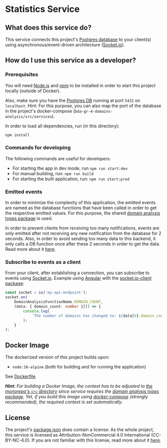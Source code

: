 # Statistics Service

## What does this service do?

This service connects this project's [Postgres database](../../services/postgres-db/README.md) to your client(s) using
asynchronous/event-driven architecture ([Socket.io](https://socket.io/)).

## How do I use this service as a developer?

### Prerequisites

You will need [Node.js](https://nodejs.org/en/) and [npm](https://docs.npmjs.com/cli/v7/commands/npm) to be installed in
order to start this project locally (outside of Docker).

Also, make sure you have the [Postgres DB](../../services/postgres-db/README.md) running at port `5432` on `localhost`:
Hint: For this purpose, you can also map the port of the database in the project's
docker-compose (`bda-gr-4-domains-analysis/src/services`).

In order to load all dependencies, run (in this directory):

```sh
npm install
```

### Commands for developing

The following commands are useful for developers:

- For starting the app in dev mode, run `npm run start:dev`
- For manual building, run: `npm run build`
- For starting the built application, run: `npm run start:prod`

### Emitted events

In order to minimize the complexity of this application, the emitted events are named as the database functions that
have been called in order to get the respective emitted values. For this purpose, the
shared [domain analysis types package](../../shared-node-modules/domain-analysis-types/README.md) is used.

In order to prevent clients from receiving too many notifications, events are only emitted after not receiving any new
notification from the database for 2 seconds. Also, in order to avoid sending too many data to this backend, it only
calls a DB function once after these 2 seconds in order to get the data. Read more about
it [here](../postgres-db/README.md).

### Subscribe to events as a client

From your client, after establishing a connection, you can subscribe to events using [Socket.io](https://socket.io/).
Example using [Angular](https://angular.io/) with
the [socket.io-client package](https://www.npmjs.com/package/socket.io-client):

```ts
const socket = io('my-api-endpoint');
socket.on(
    DomainAnalysisFunctionName.DOMAIN_COUNT,
    (data: { domain_count: number }[]) => {
        console.log(
            `The number of domains has changed to: ${data[0].domain_count}. Let's display the value in a flashy way!`
        );
    }
);
```

## Docker Image

The dockerized version of this project builds upon:

- `node:16-alpine` (both for building and for running the application)

See [Dockerfile](./Dockerfile).

_**Hint:** For building a Docker Image, the context has to be adjusted to [the monorepo's `src` directory](../..) since
service requires the [domain analysis types package](../../shared-node-modules/domain-analysis-types/README.md). Yet, if
you build this image using [docker-compose](../docker-compose.yml) (strongly recommended), the required context is set
automatically._

## License

The project's [package.json](./package.json) does contain a license: As the whole project, this service is licensed as
Attribution-NonCommercial 4.0 International (CC-BY-NC-4.0). If you are not familiar with this license, read more about
it [here](https://creativecommons.org/licenses/by-nc/4.0/).

